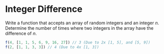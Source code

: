# Integer Difference

Write a function that accepts an array of random integers and an integer *n*. Determine the number of times where two integers in the array have the difference of *n*.

```js
f(4, [1, 1, 5, 6, 9, 16, 27]) // 3 (Due to 2x [1, 5], and [5, 9])
f(2, [1, 1, 3, 3]) // 4 (Due to 4x [1, 3])
```
